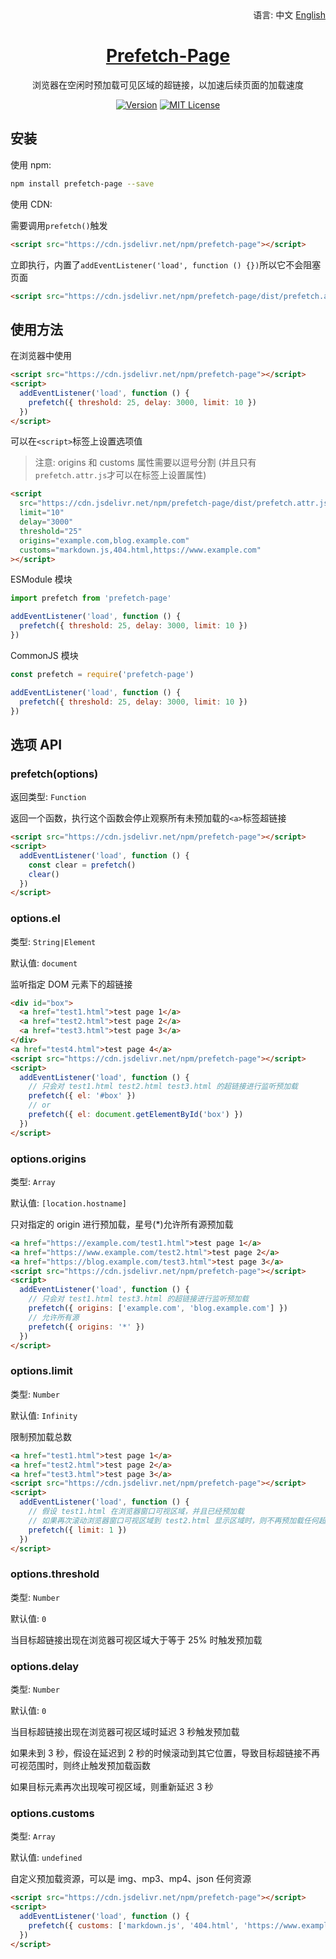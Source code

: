 <div align="right">
  语言:
  中文
  <a title="English" href="/README_EN.md">English</a>
</div>

<h1 align="center"><a href="https://github.com/Lete114/Prefetch-Page" target="_blank">Prefetch-Page</a></h1>
<p align="center">浏览器在空闲时预加载可见区域的超链接，以加速后续页面的加载速度</p>

<p align="center">
    <a href="https://github.com/Lete114/Prefetch-Page/releases/"><img src="https://img.shields.io/npm/v/prefetch-page?logo=npm" alt="Version"></a>
    <a href="https://github.com/Lete114/Prefetch-Page/blob/master/LICENSE"><img src="https://img.shields.io/npm/l/prefetch-page?color=FF5531" alt="MIT License"></a>
</p>

## 安装

使用 npm:

```bash
npm install prefetch-page --save
```

使用 CDN:

需要调用`prefetch()`触发

```html
<script src="https://cdn.jsdelivr.net/npm/prefetch-page"></script>
```

立即执行，内置了`addEventListener('load', function () {})`所以它不会阻塞页面

```html
<script src="https://cdn.jsdelivr.net/npm/prefetch-page/dist/prefetch.attr.js"></script>
```

## 使用方法

在浏览器中使用

```html
<script src="https://cdn.jsdelivr.net/npm/prefetch-page"></script>
<script>
  addEventListener('load', function () {
    prefetch({ threshold: 25, delay: 3000, limit: 10 })
  })
</script>
```

可以在`<script>`标签上设置选项值

> 注意: origins 和 customs 属性需要以逗号分割 (并且只有`prefetch.attr.js`才可以在标签上设置属性)

```html
<script
  src="https://cdn.jsdelivr.net/npm/prefetch-page/dist/prefetch.attr.js"
  limit="10"
  delay="3000"
  threshold="25"
  origins="example.com,blog.example.com"
  customs="markdown.js,404.html,https://www.example.com"
></script>
```

ESModule 模块

```js
import prefetch from 'prefetch-page'

addEventListener('load', function () {
  prefetch({ threshold: 25, delay: 3000, limit: 10 })
})
```

CommonJS 模块

```js
const prefetch = require('prefetch-page')

addEventListener('load', function () {
  prefetch({ threshold: 25, delay: 3000, limit: 10 })
})
```

## 选项 API

### prefetch(options)

返回类型: `Function`

返回一个函数，执行这个函数会停止观察所有未预加载的`<a>`标签超链接

```html
<script src="https://cdn.jsdelivr.net/npm/prefetch-page"></script>
<script>
  addEventListener('load', function () {
    const clear = prefetch()
    clear()
  })
</script>
```

### options.el

类型: `String|Element`

默认值: `document`

监听指定 DOM 元素下的超链接

```html
<div id="box">
  <a href="test1.html">test page 1</a>
  <a href="test2.html">test page 2</a>
  <a href="test3.html">test page 3</a>
</div>
<a href="test4.html">test page 4</a>
<script src="https://cdn.jsdelivr.net/npm/prefetch-page"></script>
<script>
  addEventListener('load', function () {
    // 只会对 test1.html test2.html test3.html 的超链接进行监听预加载
    prefetch({ el: '#box' })
    // or
    prefetch({ el: document.getElementById('box') })
  })
</script>
```

### options.origins

类型: `Array`

默认值: `[location.hostname]`

只对指定的 origin 进行预加载，星号(\*)允许所有源预加载

```html
<a href="https://example.com/test1.html">test page 1</a>
<a href="https://www.example.com/test2.html">test page 2</a>
<a href="https://blog.example.com/test3.html">test page 3</a>
<script src="https://cdn.jsdelivr.net/npm/prefetch-page"></script>
<script>
  addEventListener('load', function () {
    // 只会对 test1.html test3.html 的超链接进行监听预加载
    prefetch({ origins: ['example.com', 'blog.example.com'] })
    // 允许所有源
    prefetch({ origins: '*' })
  })
</script>
```

### options.limit

类型: `Number`

默认值: `Infinity`

限制预加载总数

```html
<a href="test1.html">test page 1</a>
<a href="test2.html">test page 2</a>
<a href="test3.html">test page 3</a>
<script src="https://cdn.jsdelivr.net/npm/prefetch-page"></script>
<script>
  addEventListener('load', function () {
    // 假设 test1.html 在浏览器窗口可视区域，并且已经预加载
    // 如果再次滚动浏览器窗口可视区域到 test2.html 显示区域时，则不再预加载任何超链接，已超出限制
    prefetch({ limit: 1 })
  })
</script>
```

### options.threshold

类型: `Number`

默认值: `0`

当目标超链接出现在浏览器可视区域大于等于 25% 时触发预加载

### options.delay

类型: `Number`

默认值: `0`

当目标超链接出现在浏览器可视区域时延迟 3 秒触发预加载

如果未到 3 秒，假设在延迟到 2 秒的时候滚动到其它位置，导致目标超链接不再可视范围时，则终止触发预加载函数

如果目标元素再次出现唉可视区域，则重新延迟 3 秒

### options.customs

类型: `Array`

默认值: `undefined`

自定义预加载资源，可以是 img、mp3、mp4、json 任何资源

```html
<script src="https://cdn.jsdelivr.net/npm/prefetch-page"></script>
<script>
  addEventListener('load', function () {
    prefetch({ customs: ['markdown.js', '404.html', 'https://www.example.com'] })
  })
</script>
```
